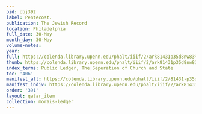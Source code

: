 ```yaml
---
pid: obj392
label: Pentecost.
publication: The Jewish Record
location: Philadelphia
full_date: 30-May
month_day: 30-May
volume-notes:
year:
full: https://colenda.library.upenn.edu/phalt/iiif/2/ark81431p35d8nw83%2FSHA256E-s6850672--09e4130a7c42c3462049d67667c7dca491a08cd57deae26b9827ada0ad324262.jpeg/full/3500,/0/default.jpg
thumb: https://colenda.library.upenn.edu/phalt/iiif/2/ark81431p35d8nw83%2FSHA256E-s6850672--09e4130a7c42c3462049d67667c7dca491a08cd57deae26b9827ada0ad324262.jpeg/full/!200,200/0/default.jpg
index_terms: Public Ledger, The|Seperation of Church and State
toc: '406'
manifest_all: https://colenda.library.upenn.edu/phalt/iiif/2/81431-p35d8nw83/manifest
manifest_indiv: https://colenda.library.upenn.edu/phalt/iiif/2/ark81431p35d8nw83%2FSHA256E-s6850672--09e4130a7c42c3462049d67667c7dca491a08cd57deae26b9827ada0ad324262.jpeg
order: '391'
layout: qatar_item
collection: morais-ledger
---
```

